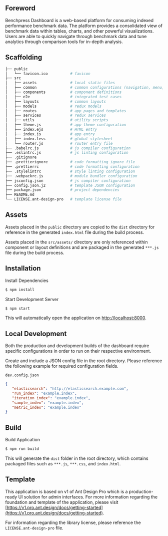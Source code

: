## Foreword

Benchpress Dashboard is a web-based platform for consuming indexed performance benchmark data. The platform provides a consolidated view of benchmark data within tables, charts, and other powerful visualizations. Users are able to quickly navigate through benchmark data and tune analytics through comparison tools for in-depth analysis.

## Scaffolding

```bash
├── public
│   └── favicon.ico          # favicon
├── src
│   ├── assets               # local static files
│   ├── common               # common configurations (navigation, menu, etc.)
│   ├── components           # component definitions
│   ├── e2e                  # integrated test cases
│   ├── layouts              # common layouts
│   ├── models               # redux models
│   ├── routes               # app pages and templates
│   ├── services             # redux services
│   ├── utils                # utility scripts
│   ├── theme.js             # app theme configuration
│   ├── index.ejs            # HTML entry
│   ├── index.js             # app entry
│   ├── index.less           # global stylesheet
│   └── router.js            # router entry file
├── .babelrc.js              # js compiler configuration
├── .eslintrc.js             # js linting configuration
├── .gitignore               
├── .prettierignore          # code formatting ignore file
├── .prettierrc              # code formatting configuration
├── .stylelintrc             # style linting configuration
├── .webpackrc.js            # module bundler configuration
├── jsconfig.json            # js compiler configuration
├── config.json.j2           # template JSON configuration
├── package.json             # project dependencies
├── README.md               
└── LICENSE.ant-design-pro   # template license file
```

## Assets

Assets placed in the `public` directory are copied to the `dist` directory for reference in the generated `index.html` file during the build process.

Assets placed in the `src/assets/` directory are only referenced within component or layout definitions and are packaged in the generated `***.js` file during the build process.


## Installation

Install Dependencies

```bash
$ npm install
```

Start Development Server

```bash
$ npm start
```

This will automatically open the application on [http://localhost:8000](http://localhost:8000).

## Local Development

Both the production and development builds of the dashboard require specific configurations in order to run on their respective environment.

Create and include a JSON config file in the root directory. Please reference the following example for required configuration fields.

`dev.config.json`

```JSON
{
   "elasticsearch": "http://elasticsearch.example.com",
   "run_index": "example.index",
   "iteration_index": "example.index",
   "sample_index": "example.index",
   "metric_index": "example.index"
}
```

## Build

Build Application

```bash
$ npm run build
```

This will generate the `dist` folder in the root directory, which contains packaged files such as `***.js`, `***.css`, and `index.html`.


## Template 

This application is based on v1 of Ant Design Pro which is a production-ready UI solution for admin interfaces. For more information regarding the foundation and template of the application, please visit [https://v1.pro.ant.design/docs/getting-started](https://v1.pro.ant.design/docs/getting-started).

For information regarding the library license, please reference the `LICENSE.ant-design-pro` file. 
